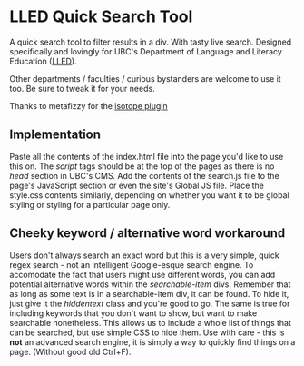 # LLED Quick Search Tool

A quick search tool to filter results in a div. With tasty live search. Designed specifically and lovingly for UBC's Department of Language and Literacy Education ([LLED](http://lled.educ.ubc.ca)).

Other departments / faculties / curious bystanders are welcome to use it too. Be sure to tweak it for your needs.

Thanks to metafizzy for the [isotope plugin](https://github.com/metafizzy/isotope)

## Implementation

Paste all the contents of the index.html file into the page you'd like to use this on. The *script* tags should be at the top of the pages as there is no *head* section in UBC's CMS. Add the contents of the search.js file to the page's JavaScript section or even the site's Global JS file. Place the style.css contents similarly, depending on whether you want it to be global styling or styling for a particular page only.

## Cheeky keyword / alternative word workaround

Users don't always search an exact word but this is a very simple, quick regex search - not an intelligent Google-esque search engine. To accomodate the fact that users might use different words, you can add potential alternative words within the *searchable-item* divs. Remember that as long as some text is in a searchable-item div, it can be found. To hide it, just give it the *hiddentext* class and you're good to go. The same is true for including keywords that you don't want to show, but want to make searchable nonetheless. This allows us to include a whole list of things that can be searched, but use simple CSS to hide them. Use with care - this is **not** an advanced search engine, it is simply a way to quickly find things on a page. (Without good old Ctrl+F).

<div style='position:relative;padding-bottom:calc(100% / )'><iframe src='https://gfycat.com/ifr/HardRepentantHousefly' frameborder='0' scrolling='no' width='100%' height='100%' style='position:absolute;top:0;left:0;' allowfullscreen></iframe></div>
